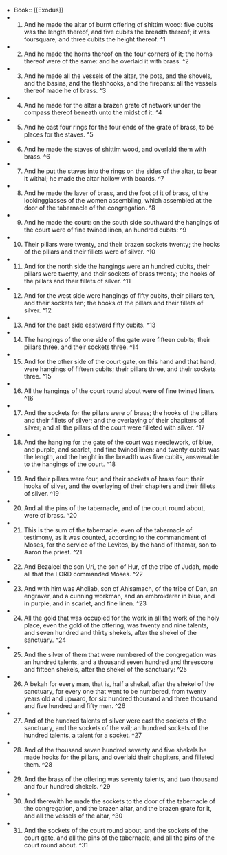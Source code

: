 - Book:: [[Exodus]]
- 1. And he made the altar of burnt offering of shittim wood: five cubits was the length thereof, and five cubits the breadth thereof; it was foursquare; and three cubits the height thereof. ^1
- 2. And he made the horns thereof on the four corners of it; the horns thereof were of the same: and he overlaid it with brass. ^2
- 3. And he made all the vessels of the altar, the pots, and the shovels, and the basins, and the fleshhooks, and the firepans: all the vessels thereof made he of brass. ^3
- 4. And he made for the altar a brazen grate of network under the compass thereof beneath unto the midst of it. ^4
- 5. And he cast four rings for the four ends of the grate of brass, to be places for the staves. ^5
- 6. And he made the staves of shittim wood, and overlaid them with brass. ^6
- 7. And he put the staves into the rings on the sides of the altar, to bear it withal; he made the altar hollow with boards. ^7
- 8. And he made the laver of brass, and the foot of it of brass, of the lookingglasses of the women assembling, which assembled at the door of the tabernacle of the congregation. ^8
- 9. And he made the court: on the south side southward the hangings of the court were of fine twined linen, an hundred cubits: ^9
- 10. Their pillars were twenty, and their brazen sockets twenty; the hooks of the pillars and their fillets were of silver. ^10
- 11. And for the north side the hangings were an hundred cubits, their pillars were twenty, and their sockets of brass twenty; the hooks of the pillars and their fillets of silver. ^11
- 12. And for the west side were hangings of fifty cubits, their pillars ten, and their sockets ten; the hooks of the pillars and their fillets of silver. ^12
- 13. And for the east side eastward fifty cubits. ^13
- 14. The hangings of the one side of the gate were fifteen cubits; their pillars three, and their sockets three. ^14
- 15. And for the other side of the court gate, on this hand and that hand, were hangings of fifteen cubits; their pillars three, and their sockets three. ^15
- 16. All the hangings of the court round about were of fine twined linen. ^16
- 17. And the sockets for the pillars were of brass; the hooks of the pillars and their fillets of silver; and the overlaying of their chapiters of silver; and all the pillars of the court were filleted with silver. ^17
- 18. And the hanging for the gate of the court was needlework, of blue, and purple, and scarlet, and fine twined linen: and twenty cubits was the length, and the height in the breadth was five cubits, answerable to the hangings of the court. ^18
- 19. And their pillars were four, and their sockets of brass four; their hooks of silver, and the overlaying of their chapiters and their fillets of silver. ^19
- 20. And all the pins of the tabernacle, and of the court round about, were of brass. ^20
- 21. This is the sum of the tabernacle, even of the tabernacle of testimony, as it was counted, according to the commandment of Moses, for the service of the Levites, by the hand of Ithamar, son to Aaron the priest. ^21
- 22. And Bezaleel the son Uri, the son of Hur, of the tribe of Judah, made all that the LORD commanded Moses. ^22
- 23. And with him was Aholiab, son of Ahisamach, of the tribe of Dan, an engraver, and a cunning workman, and an embroiderer in blue, and in purple, and in scarlet, and fine linen. ^23
- 24. All the gold that was occupied for the work in all the work of the holy place, even the gold of the offering, was twenty and nine talents, and seven hundred and thirty shekels, after the shekel of the sanctuary. ^24
- 25. And the silver of them that were numbered of the congregation was an hundred talents, and a thousand seven hundred and threescore and fifteen shekels, after the shekel of the sanctuary: ^25
- 26. A bekah for every man, that is, half a shekel, after the shekel of the sanctuary, for every one that went to be numbered, from twenty years old and upward, for six hundred thousand and three thousand and five hundred and fifty men. ^26
- 27. And of the hundred talents of silver were cast the sockets of the sanctuary, and the sockets of the vail; an hundred sockets of the hundred talents, a talent for a socket. ^27
- 28. And of the thousand seven hundred seventy and five shekels he made hooks for the pillars, and overlaid their chapiters, and filleted them. ^28
- 29. And the brass of the offering was seventy talents, and two thousand and four hundred shekels. ^29
- 30. And therewith he made the sockets to the door of the tabernacle of the congregation, and the brazen altar, and the brazen grate for it, and all the vessels of the altar, ^30
- 31. And the sockets of the court round about, and the sockets of the court gate, and all the pins of the tabernacle, and all the pins of the court round about. ^31
